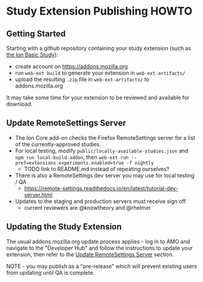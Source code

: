 # Study Extension Publishing HOWTO

## Getting Started

Starting with a github repository containing your study extension (such as [the Ion Basic Study](https://github.com/mozilla-ion/ion-basic-study)):

- create account on https://addons.mozilla.org
- run `web-ext build` to generate your extension in `web-ext-artifacts/`
- upload the resulting `.zip` file in `web-ext-artifacts/` to addons.mozilla.org

It may take some time for your extension to be reviewed and available for download.

## Update RemoteSettings Server

- The Ion Core add-on checks the Firefox RemoteSettings server for a list of the currently-approved studies.
- For local testing, modify `public/locally-available-studies.json` and `npm run local-build-addon`, then `web-ext run --pref=extensions.experiments.enabled=true -f nightly`
    - TODO link to README.md instead of repeating ourselves?
- There is also a RemoteSettings dev server you may use for local testing / QA
    - https://remote-settings.readthedocs.io/en/latest/tutorial-dev-server.html
- Updates to the staging and production servers must receive sign off
    - current reviewers are @knowtheory and @rhelmer

## Updating the Study Extension

The usual addons.mozilla.org update process applies - log in to AMO and navigate to the "Developer Hub" and follow the instructions to update your extension, then refer to the [Update RemoteSettings Server](#updating-remotesettings-server) section.

NOTE - you may publish as a "pre-release" which will prevent existing users from updating until QA is complete.
